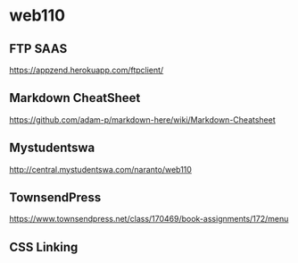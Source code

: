 # web110
## FTP SAAS
https://appzend.herokuapp.com/ftpclient/

## Markdown CheatSheet
https://github.com/adam-p/markdown-here/wiki/Markdown-Cheatsheet

## Mystudentswa
http://central.mystudentswa.com/naranto/web110

## TownsendPress
https://www.townsendpress.net/class/170469/book-assignments/172/menu

## CSS Linking
<link href="css/styles.css" type="text/css" rel="stylesheet">